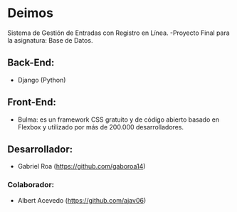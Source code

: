 # Deimos
Sistema de Gestión de Entradas con Registro en Línea. -Proyecto Final para la asignatura: Base de Datos.

## Back-End:
* Django (Python)

## Front-End:
* Bulma: es un framework CSS gratuito y de código abierto basado en Flexbox y utilizado por más de 200.000 desarrolladores.

## Desarrollador:
* Gabriel Roa (https://github.com/gaboroa14)

### Colaborador:
* Albert Acevedo (https://github.com/ajav06)
